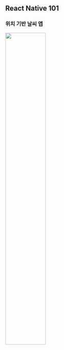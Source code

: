 ## React Native 101

### 위치 기반 날씨 앱

<img width="50%" src="https://user-images.githubusercontent.com/77955292/161063457-0ff9d673-7bea-49ba-ac93-315c9627130c.gif" />
